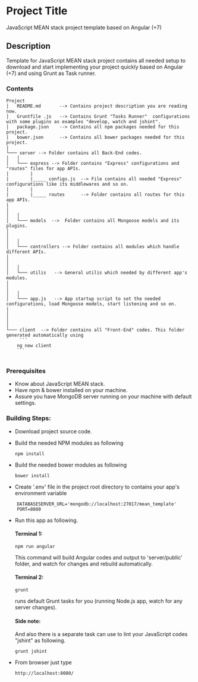 # Project Title
JavaScript MEAN stack project template based on Angular (+7)


## Description 
Template for JavaScript MEAN stack project contains all needed setup to download and start implementing your project quickly based on Angular (+7) and using Grunt as Task runner. 

### Contents

```
Project
│   README.md       --> Contains project description you are reading now.
│   Gruntfile .js   --> Contains Grunt "Tasks Runner"  configurations with some plugins as examples "develop, watch and jshint".
│   package.json    --> Contains all npm packages needed for this project.
|   bower.json      --> Contains all bower packages needed for this project. 
|   
└─── server --> Folder contains all Back-End codes.
│   │   
│   └─── express --> Folder contains "Express" configurations and "routes" files for app APIs.
|        |
|        |_____ configs.js  --> File contains all needed "Express" configurations like its middlewares and so on.
|        |
|        |_____ routes      --> Folder contains all routes for this app APIs.
|           
│       
│   │   
│   └─── models  -->  Folder contains all Mongoose models and its plugins.
│          
│       
│   │   
│   └─── controllers --> Folder contains all modules which handle different APIs.
│          
│       
│   │   
│   └─── utilis   --> General utilis which needed by different app's modules.
│          
│       
│   │   
│   └─── app.js   --> App startup script to set the needed configurations, load Mongoose models, start listening and so on. 
|
│          
│       
│   
└─── client  --> Folder contains all "Front-End" codes. This folder generated automatically using 
     ```
    ng new client
    ```
           
```


### Prerequisites
* Know about JavaScript MEAN stack.
* Have npm & bower installed on your machine.
* Assure you have MongoDB server running on your machine with default settings.

### Building Steps:

* Download project source code.

* Build the needed NPM modules as following
    ```
    npm install
    ```

* Build the needed bower modules as following
    ```
    bower install
    ```

* Create '.env' file in the project root directory to contains your app's environment variable
```
    DATABASESERVER_URL='mongodb://localhost:27017/mean_template'
    PORT=8080
```

* Run this app as following.
    #### Terminal 1:

    ```
    npm run angular
    ```
    This command will build Angular codes and output to 'server/public' folder, and watch for changes and rebuild automatically.


    #### Terminal 2:
    ```
    grunt
    ```
    runs default Grunt tasks for you (running Node.js app, watch for any server changes). 
    
    #### Side note:
    And also there is a separate task can use to lint your JavaScript codes "jshint" as following.
    ```
    grunt jshint
    ```

* From browser just type 
    ```
    http://localhost:8080/
    ```






 